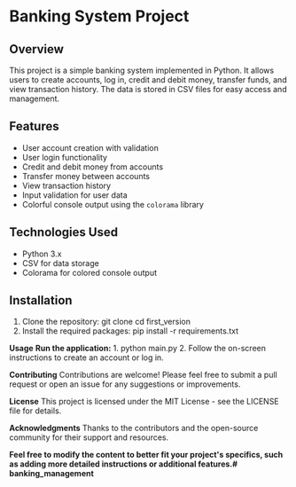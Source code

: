 # Banking System Project

## Overview
This project is a simple banking system implemented in Python. It allows users to create accounts, log in, credit and debit money, transfer funds, and view transaction history. The data is stored in CSV files for easy access and management.

## Features
- User account creation with validation
- User login functionality
- Credit and debit money from accounts
- Transfer money between accounts
- View transaction history
- Input validation for user data
- Colorful console output using the `colorama` library

## Technologies Used
- Python 3.x
- CSV for data storage
- Colorama for colored console output


## Installation
1. Clone the repository:
   git clone <repository-url>
   cd first_version
2. Install the required packages:
  pip install -r requirements.txt

**Usage**
  **Run the application:**
      1. python main.py
      2. Follow the on-screen instructions to create an account or log in.

**Contributing**
Contributions are welcome! Please feel free to submit a pull request or open an issue for any suggestions or improvements.

**License**
This project is licensed under the MIT License - see the LICENSE file for details.

**Acknowledgments**
Thanks to the contributors and the open-source community for their support and resources.

**Feel free to modify the content to better fit your project's specifics, such as adding more detailed instructions or additional features.# banking_management**
